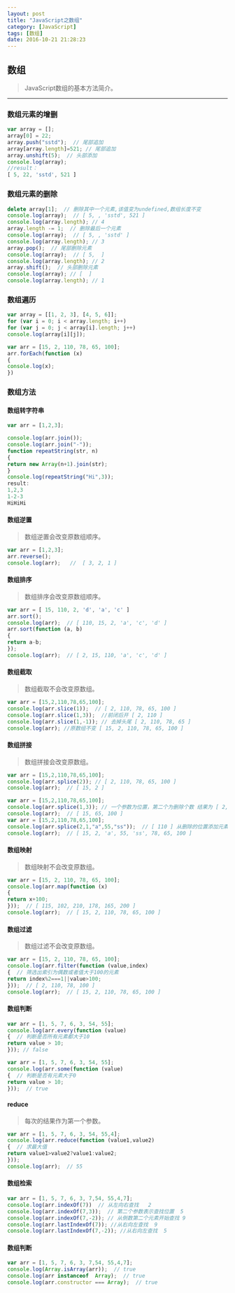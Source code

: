 ```yaml
---
layout: post
title: "JavaScript之数组"
category: [JavaScript]
tags: [数组]
date: 2016-10-21 21:28:23
---
```



## 数组

> JavaScript数组的基本方法简介。
------

### 数组元素的增删

```javascript
var array = [];
array[0] = 22;
array.push("sstd");  // 尾部追加
array[array.length]=521; // 尾部追加
array.unshift(5);  // 头部添加
console.log(array);
//result：
[ 5, 22, 'sstd', 521 ]
```

### 数组元素的删除

```javascript
delete array[1];  // 删除其中一个元素,该值变为undefined,数组长度不变
console.log(array);  // [ 5, , 'sstd', 521 ]
console.log(array.length); // 4
array.length -= 1;  // 删除最后一个元素 
console.log(array);  // [ 5, , 'sstd' ]
console.log(array.length); // 3
array.pop();  // 尾部删除元素
console.log(array);  // [ 5,  ]
console.log(array.length); // 2
array.shift();  // 头部删除元素 
console.log(array); // [  ]
console.log(array.length); // 1
```

### 数组遍历

```javascript
var array = [[1, 2, 3], [4, 5, 6]];
for (var i = 0; i < array.length; i++)
for (var j = 0; j < array[i].length; j++)
console.log(array[i][j]);

var arr = [15, 2, 110, 78, 65, 100];
arr.forEach(function (x)
{
console.log(x);
})
```

### 数组方法

#### 数组转字符串

```javascript
var arr = [1,2,3];

console.log(arr.join());
console.log(arr.join("-"));
function repeatString(str, n)
{
return new Array(n+1).join(str);
}
console.log(repeatString("Hi",3));
result:
1,2,3
1-2-3
HiHiHi
```

#### 数组逆置

> 数组逆置会改变原数组顺序。

```javascript
var arr = [1,2,3];
arr.reverse();
console.log(arr);   //  [ 3, 2, 1 ]
```

#### 数组排序

> 数组排序会改变原数组顺序。

```javascript
var arr = [ 15, 110, 2, 'd', 'a', 'c' ]
arr.sort();
console.log(arr);  // [ 110, 15, 2, 'a', 'c', 'd' ]
arr.sort(function (a, b)
{
return a-b;
});
console.log(arr);  // [ 2, 15, 110, 'a', 'c', 'd' ]
```

#### 数组截取

> 数组截取不会改变原数组。

```javascript
var arr = [15,2,110,78,65,100];
console.log(arr.slice(1));  // [ 2, 110, 78, 65, 100 ]
console.log(arr.slice(1,3));  //前闭后开 [ 2, 110 ]
console.log(arr.slice(1,-1)); // 去掉头尾 [ 2, 110, 78, 65 ]
console.log(arr); //原数组不变 [ 15, 2, 110, 78, 65, 100 ]
```

#### 数组拼接

> 数组拼接会改变原数组。

```javascript
var arr = [15,2,110,78,65,100];
console.log(arr.splice(2)); // [ 2, 110, 78, 65, 100 ]
console.log(arr);  // [ 15, 2 ]

var arr = [15,2,110,78,65,100]; 
console.log(arr.splice(1,3)); // 一个参数为位置，第二个为删除个数 结果为 [ 2, 110, 78 ]
console.log(arr);  // [ 15, 65, 100 ]
var arr = [15,2,110,78,65,100]; 
console.log(arr.splice(2,1,"a",55,"ss"));  // [ 110 ] 从删除的位置添加元素
console.log(arr);  // [ 15, 2, 'a', 55, 'ss', 78, 65, 100 ]
```

#### 数组映射

> 数组映射不会改变原数组。

```javascript
var arr = [15, 2, 110, 78, 65, 100];
console.log(arr.map(function (x)
{
return x+100;
}));  // [ 115, 102, 210, 178, 165, 200 ]
console.log(arr);  // [ 15, 2, 110, 78, 65, 100 ]
```

#### 数组过滤

> 数组过滤不会改变原数组。

```javascript
var arr = [15, 2, 110, 78, 65, 100];
console.log(arr.filter(function (value,index)
{  // 筛选出索引为偶数或者值大于100的元素
return index%2===1||value>100;
}));  // [ 2, 110, 78, 100 ]
console.log(arr);  // [ 15, 2, 110, 78, 65, 100 ]
```

#### 数组判断

```javascript
var arr = [1, 5, 7, 6, 3, 54, 55];
console.log(arr.every(function (value)
{  // 判断是否所有元素都大于10
return value > 10;
})); // false

var arr = [1, 5, 7, 6, 3, 54, 55];
console.log(arr.some(function (value)
{  // 判断是否有元素大于0
return value > 10;
}));  // true
```

#### reduce

> 每次的结果作为第一个参数。

```javascript
var arr = [1, 5, 7, 6, 3, 54, 55,4];
console.log(arr.reduce(function (value1,value2)
{  // 求最大值
return value1>value2?value1:value2;
}));
console.log(arr);  // 55
```

#### 数组检索

```javascript
var arr = [1, 5, 7, 6, 3, 7,54, 55,4,7];
console.log(arr.indexOf(7))  // 从左向右查找   2
console.log(arr.indexOf(7,3));  // 第二个参数表示查找位置  5
console.log(arr.indexOf(7,-2)); // 从倒数第二个元素开始查找 9
console.log(arr.lastIndexOf(7)); //从右向左查找  9
console.log(arr.lastIndexOf(7,-2)); //从右向左查找  5
```

#### 数组判断

```javascript
var arr = [1, 5, 7, 6, 3, 7,54, 55,4,7];
console.log(Array.isArray(arr));  // true
console.log(arr instanceof  Array);  // true
console.log(arr.constructor === Array);  // true
```

